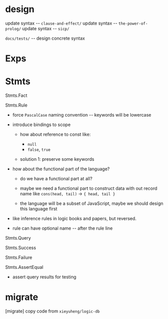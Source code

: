# design

update syntax -- `clause-and-effect/`
update syntax -- `the-power-of-prolog/`
update syntax -- `sicp/`

`docs/tests/` -- design concrete syntax

# Exps

# Stmts

Stmts.Fact

Stmts.Rule

- force `PascalCase` naming convention -- keywords will be lowercase

- introduce bindings to scope

  - how about reference to const like:
    - `null`
    - `false`, `true`

  - solution 1: preserve some keywords

- how about the functional part of the language?

  - do we have a functional part at all?
  - maybe we need a functional part to construct data with out record name
    like `cons(head, tail)` -> `{ head, tail }`

  - the language will be a subset of JavaScript,
    maybe we should design this language first

- like inference rules in logic books and papers, but reversed.

- rule can have optional name -- after the rule line

Stmts.Query

Stmts.Success

Stmts.Failure

Stmts.AssertEqual

- assert query results for testing

# migrate

[migrate] copy code from `xieyuheng/logic-db`
